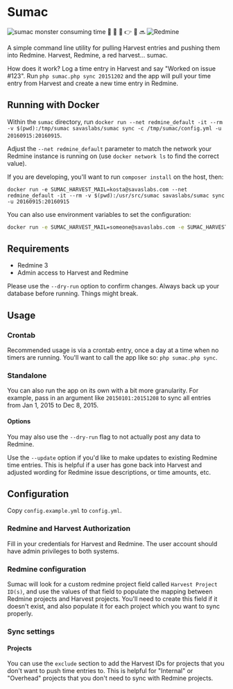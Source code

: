# Sumac

![sumac monster consuming time](monster-sumac.gif "sumac monster consuming time")   :rocket:  :raised_hands: :pray: :point_right: :satellite: :soon: ![Redmine](redmine.png "Redmine") 

A simple command line utility for pulling Harvest entries and pushing them into Redmine. Harvest, Redmine, a red harvest... sumac.

How does it work? Log a time entry in Harvest and say "Worked on issue #123". Run `php sumac.php sync 20151202` and the app will pull your time entry from Harvest and create a new time entry in Redmine.

## Running with Docker

Within the `sumac` directory, run `docker run --net redmine_default -it --rm -v $(pwd):/tmp/sumac savaslabs/sumac sync -c /tmp/sumac/config.yml -u 20160915:20160915`.

Adjust the `--net redmine_default` parameter to match the network your Redmine instance is running on  (use `docker network ls` to find the correct value).

If you are developing, you'll want to run `composer install` on the host, then:

```
docker run -e SUMAC_HARVEST_MAIL=kosta@savaslabs.com --net redmine_default -it --rm -v $(pwd):/usr/src/sumac savaslabs/sumac sync -u 20160915:20160915
```

You can also use environment variables to set the configuration:

``` bash
docker run -e SUMAC_HARVEST_MAIL=someone@savaslabs.com -e SUMAC_HARVEST_PASS=supersecret -e SUMAC_HARVEST_ACCOUNT=someaccount -e SUMAC_REDMINE_APIKEY=verysecret -e SUMAC_REDMINE_URL=http://app:3000 -e SUMAC_SYNC_PROJECTS_EXCLUDE=123,456 --net redmine_default -it --rm savaslabs/sumac sync -u 20160915:20160915
```

## Requirements

- Redmine 3
- Admin access to Harvest and Redmine

Please use the `--dry-run` option to confirm changes. Always back up your database before running. Things might break.

## Usage

### Crontab

Recommended usage is via a crontab entry, once a day at a time when no timers are running. You'll want to call the app like so: `php sumac.php sync`.

### Standalone

You can also run the app on its own with a bit more granularity. For example, pass in an argument like `20150101:20151208` to sync all entries from Jan 1, 2015 to Dec 8, 2015.

#### Options

You may also use the `--dry-run` flag to not actually post any data to Redmine.

Use the `--update` option if you'd like to make updates to existing Redmine time entries. This is helpful if a user has gone back into Harvest and adjusted wording for Redmine issue descriptions, or time amounts, etc.

## Configuration

Copy `config.example.yml` to `config.yml`.

### Redmine and Harvest Authorization

Fill in your credentials for Harvest and Redmine. The user account should have admin privileges to both systems.

### Redmine configuration

Sumac will look for a custom redmine project field called `Harvest Project ID(s)`, and use the values of that field to populate the mapping between Redmine projects and Harvest projects. You'll need to create this field if it doesn't exist, and also populate it for each project which you want to sync properly.

### Sync settings

#### Projects

You can use the `exclude` section to add the Harvest IDs for projects that you don't want to push time entries to. This is helpful for "Internal" or "Overhead" projects that you don't need to sync with Redmine projects.
